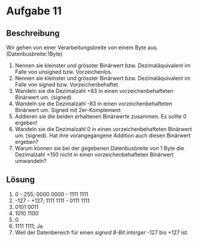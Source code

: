 # Aufgabe 11

## Beschreibung

Wir gehen von einer Verarbeitungsbreite von einem Byte aus.
(Datenbusbreite:1Byte)

1. Nennen sie kleinster und grösster Binärwert bzw. Dezimaläquivalent im Falle
von unsigned bzw. Vorzeichenlos.
2. Nennen sie kleinster und grösster Binärwert bzw. Dezimaläquivalent im Falle
von signed bzw. Vorzeichenbehaftet.
3. Wandeln sie die Dezimalzahl +83 in einen vorzeichenbehafteten Binärwert
um. (signed)
4. Wandeln sie die Dezimalzahl -83 in einen vorzeichenbehafteten Binärwert um.
Signed mit 2er-Komplement:
5. Addieren sie die beiden erhaltenen Binärwerte zusammen. Es sollte 0
ergeben!
6. Wandeln sie die Dezimalzahl 0 in einen vorzeichenbehafteten Binärwert um.
(signed). Hat ihre vorangegangene Addition auch diesen Binärwert ergeben?
7. Warum können sie bei der gegebenen Datenbusbreite von 1 Byte die
Dezimalzahl +150 nicht in einen vorzeichenbehafteten Binärwert umwandeln?

## Lösung

1. 0 - 255; 0000 0000 - 1111 1111
2. -127 - +127; 1111 1111 - 0111 1111
3. 0101 0011
4. 1010 1100
5. 0
6. 1111 1111; Ja
7. Weil der Datenbereich für einen *signed 8-Bit interger* -127 bis +127 ist.
